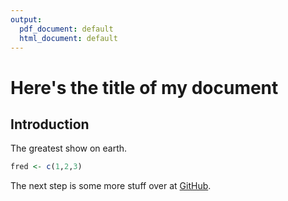 ```yaml
---
output:
  pdf_document: default
  html_document: default
---
```

# Here's the title of my document

## Introduction

The greatest show on earth.

``` r
fred <- c(1,2,3)
```

The next step is some more stuff over at [GitHub](http://github.com).